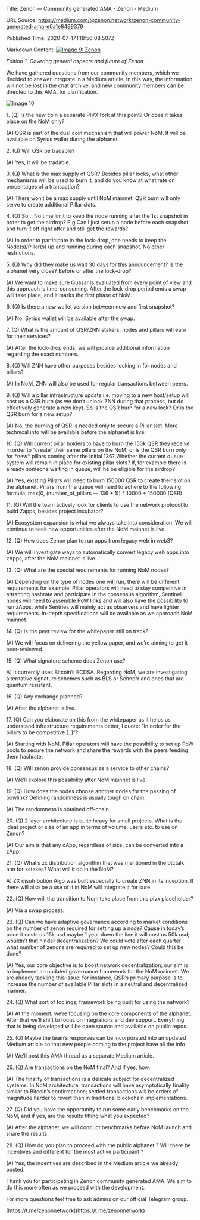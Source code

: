 Title: Zenon — Community generated AMA - Zenon - Medium

URL Source: https://medium.com/@zenon.network/zenon-community-generated-ama-e0a1e8499379

Published Time: 2020-07-17T18:56:08.507Z

Markdown Content:
[![Image 9: Zenon](https://miro.medium.com/v2/resize:fill:88:88/1*rFXGQl3tfmku28AMjfzlAQ.png)](https://medium.com/@zenon.network?source=post_page---byline--e0a1e8499379--------------------------------)

_Edition 1. Covering general aspects and future of Zenon_

We have gathered questions from our community members, which we decided to answer integrate in a Medium article.
In this way, the information will not be lost in the chat archive, and new community members can be directed to this AMA, for clarification.

![Image 10](https://miro.medium.com/v2/resize:fit:700/1*L431M90418KPuF-lKTRH7g.png)

1\. (Q) Is the new coin a separate PIVX fork at this point? Or does it takes place on the NoM only?

(A) QSR is part of the dual coin mechanism that will power NoM. It will be available on Syrius wallet during the alphanet.

2\. (Q) Will QSR be tradable?

(A) Yes, it will be tradable.

3\. (Q) What is the max supply of QSR? Besides pillar locks, what other mechanisms will be used to burn it, and do you know at what rate or percentages of a transaction?

(A) There won’t be a max supply until NoM mainnet. QSR burn will only serve to create additional Pillar slots.

4\. (Q) So… No time limit to keep the node running after the 1st snapshot in order to get the airdrop? E.g Can I just setup a node before each snapshot and turn it off right after and still get the rewards?

(A) In order to participate in the lock-drop, one needs to keep the Node(s)/Pillar(s) up and running during each snapshot. No other restrictions.

5\. (Q) Why did they make us wait 30 days for this announcement? Is the alphanet very close? Before or after the lock-drop?

(A) We want to make sure Quasar is evaluated from every point of view and this approach is time-consuming. After the lock-drop period ends a swap will take place, and it marks the first phase of NoM.

6\. (Q) Is there a new wallet version between now and first snapshot?

(A) No. Syrius wallet will be available after the swap.

7\. (Q) What is the amount of QSR/ZNN stakers, nodes and pillars will earn for their services?

(A) After the lock-drop ends, we will provide additional information regarding the exact numbers.

8\. (Q) Will ZNN have other purposes besides locking in for nodes and pillars?

(A) In NoM, ZNN will also be used for regular transactions between peers.

9\. (Q) Will a pillar infrastructure update i.e. moving to a new host/setup will cost us a QSR burn (as we don’t unlock ZNN during that process, but do effectively generate a new key). So is the QSR burn for a new lock? Or is the QSR burn for a new setup?

(A) No, the burning of QSR is needed only to secure a Pillar slot. More technical info will be available before the alphanet is live.

10\. (Q) Will current pillar holders to have to burn the 150k QSR they receive in order to “create” their same pillars on the NoM, or is the QSR burn only for \*new\* pillars coming after the initial 136? Whether the current queue system will remain in place for existing pillar slots? If, for example there is already someone waiting in queue, will he be eligible for the airdrop?

(A) Yes, existing Pillars will need to burn 150000 QSR to create their slot on the alphanet. Pillars from the queue will need to adhere to the following formula: max(0, (number_of_pillars — 136 + 1)) \* 10000 + 150000 (QSR)

11\. (Q) Will the team actively look for clients to use the network protocol to build Zapps, besides project incubator?

(A) Ecosystem expansion is what we always take into consideration. We will continue to seek new opportunities after the NoM mainnet is live.

12\. (Q) How does Zenon plan to run apps from legacy web in web3?

(A) We will investigate ways to automatically convert legacy web apps into zApps, after the NoM mainnet is live.

13\. (Q) What are the special requirements for running NoM nodes?

(A) Depending on the type of nodes one will run, there will be different requirements for example: Pillar operators will need to stay competitive in attracting hashrate and participate in the consensus algorithm, Sentinel nodes will need to assemble PoW links and will also have the possibility to run zApps, while Sentries will mainly act as observers and have lighter requirements. In-depth specifications will be available as we approach NoM mainnet.

14\. (Q) Is the peer review for the whitepaper still on track?

(A) We will focus on delivering the yellow paper, and we’re aiming to get it peer-reviewed.

15\. (Q) What signature scheme does Zenon use?

A) It currently uses Bitcoin’s ECDSA. Regarding NoM, we are investigating alternative signature schemes such as BLS or Schnorr and ones that are quantum resistant.

16\. (Q) Any exchange planned?

(A) After the alphanet is live.

17\. (Q) Can you elaborate on this from the whitepaper as it helps us understand infrastructure requirements better, I quote: “In order for the pillars to be competitive \[..\]”?

(A) Starting with NoM, Pillar operators will have the possibility to set up PoW pools to secure the network and share the rewards with the peers feeding them hashrate.

18\. (Q) Will zenon provide consensus as a service to other chains?

(A) We’ll explore this possibility after NoM mainnet is live.

19\. (Q) How does the nodes choose another nodes for the passing of powlink? Defining randomness is usually tough on chain.

(A) The randomness is obtained off-chain.

20\. (Q) 2 layer architecture is quite heavy for small projects. What is the ideal project or size of an app in terms of volume, users etc. to use on Zenon?

(A) Our aim is that any dApp, regardless of size, can be converted into a zApp.

21\. (Q) What’s zx distribution algorithm that was mentioned in the btctalk ann for xstakes? What will it do in the NoM?

A) ZX disutribution Algo was built especially to create ZNN in its inception.
If there will also be a use of it in NoM will integrate it for sure.

22\. (Q) How will the transition to Nom take place from this pivx placeholder?

(A) Via a swap process.

23\. (Q) Can we have adaptive governance according to market conditions on the number of zenon required for setting up a node? Cause in today’s price it costs us 15k usd maybe 1 year down the line it will cost us 50k usd; wouldn’t that hinder decentralization? We could vote after each quarter what number of zenons are required to set up new nodes? Could this be done?

(A) Yes, our core objective is to boost network decentralization; our aim is to implement an updated governance framework for the NoM mainnet. We are already tackling this issue: for instance, QSR’s primary purpose is to increase the number of available Pillar slots in a neutral and decentralized manner.

24\. (Q) What sort of toolings, framework being built for using the network?

(A) At the moment, we’re focusing on the core components of the alphanet. After that we’ll shift to focus on integrations and dev support. Everything that is being developed will be open source and available on public repos.

25\. (Q) Maybe the team’s responses can be incorporated into an updated Medium article so that new people coming to the project have all the info

(A) We’ll post this AMA thread as a separate Medium article.

26\. (Q) Are transactions on the NoM final? And if yes, how.

(A) The finality of transactions is a delicate subject for decentralized systems. In NoM architecture, transactions will have asymptotically finality similar to Bitcoin’s confirmations; settled transactions will be orders of magnitude harder to revert than in traditional blockchain implementations.

27\. (Q) Did you have the opportunity to run some early benchmarks on the NoM, and if yes, are the results fitting what you expected?

(A) After the alphanet, we will conduct benchmarks before NoM launch and share the results.

28\. (Q) How do you plan to proceed with the public alphanet ? Will there be incentives and different for the most active participant ?

(A) Yes, the incentives are described in the Medium article we already posted.

Thank you for participating in Zenon community generated AMA. We aim to do this more often as we proceed with the development.

For more questions feel free to ask admins on our official Telegram group.

[https://t.me/zenonnetwork](https://t.me/zenonnetwork)
